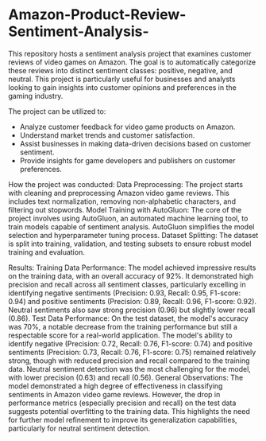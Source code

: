 # Amazon-Product-Review-Sentiment-Analysis-
This repository hosts a sentiment analysis project that examines customer reviews of video games on Amazon. The goal is to automatically categorize these reviews into distinct sentiment classes: positive, negative, and neutral. This project is particularly useful for businesses and analysts looking to gain insights into customer opinions and preferences in the gaming industry.

The project can be utilized to:
- Analyze customer feedback for video game products on Amazon.
- Understand market trends and customer satisfaction.
- Assist businesses in making data-driven decisions based on customer sentiment.
- Provide insights for game developers and publishers on customer preferences.

How the project was conducted:
Data Preprocessing: The project starts with cleaning and preprocessing Amazon video game reviews. This includes text normalization, removing non-alphabetic characters, and filtering out stopwords.
Model Training with AutoGluon: The core of the project involves using AutoGluon, an automated machine learning tool, to train models capable of sentiment analysis. AutoGluon simplifies the model selection and hyperparameter tuning process.
Dataset Splitting: The dataset is split into training, validation, and testing subsets to ensure robust model training and evaluation.

Results:
Training Data Performance: The model achieved impressive results on the training data, with an overall accuracy of 92%. It demonstrated high precision and recall across all sentiment classes, particularly excelling in identifying negative sentiments (Precision: 0.93, Recall: 0.95, F1-score: 0.94) and positive sentiments (Precision: 0.89, Recall: 0.96, F1-score: 0.92). Neutral sentiments also saw strong precision (0.96) but slightly lower recall (0.86).
Test Data Performance: On the test dataset, the model's accuracy was 70%, a notable decrease from the training performance but still a respectable score for a real-world application. The model's ability to identify negative (Precision: 0.72, Recall: 0.76, F1-score: 0.74) and positive sentiments (Precision: 0.73, Recall: 0.76, F1-score: 0.75) remained relatively strong, though with reduced precision and recall compared to the training data. Neutral sentiment detection was the most challenging for the model, with lower precision (0.63) and recall (0.56).
General Observations: The model demonstrated a high degree of effectiveness in classifying sentiments in Amazon video game reviews. However, the drop in performance metrics (especially precision and recall) on the test data suggests potential overfitting to the training data. This highlights the need for further model refinement to improve its generalization capabilities, particularly for neutral sentiment detection.
